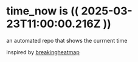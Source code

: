 # time_now is (( 2025-03-23T11:00:00.216Z ))

an automated repo that shows the currnent time

inspired by [breakingheatmap](https://github.com/breakingheatmap/breakingheatmap)